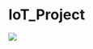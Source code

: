 # IoT_Project
<img src="https://qrcodethumb-phinf.pstatic.net/20250521_179/1747794685577F7M2B_PNG/1IvJm.png"/>
